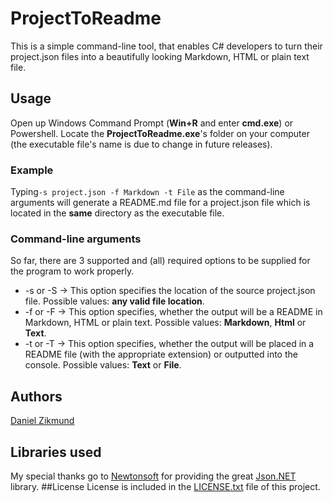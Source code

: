 # ProjectToReadme

This is a simple command-line tool, that enables C# developers to turn their project.json files into a beautifully looking Markdown, HTML or plain text file.

## Usage
Open up Windows Command Prompt (**Win+R** and enter **cmd.exe**) or Powershell. Locate the **ProjectToReadme.exe**'s folder on your computer (the executable file's name is due to change in future releases).
### Example
Typing`-s project.json -f Markdown -t File` as the command-line arguments will generate a README.md file for a project.json file which is located in the **same** directory as the executable file.
### Command-line arguments
So far, there are 3 supported and (all) required options to be supplied for the program to work properly.
* -s or -S -> This option specifies the location of the source project.json file. Possible values: **any valid file location**.
* -f or -F -> This option specifies, whether the output will be a README in Markdown, HTML or plain text. Possible values: **Markdown**, **Html** or **Text**.
* -t or -T -> This option specifies, whether the output will be placed in a README file (with the appropriate extension) or outputted into the console. Possible values: **Text** or **File**.

## Authors
[Daniel Zikmund](http://zikmund.me/)
## Libraries used
My special thanks go to [Newtonsoft](http://www.newtonsoft.com/json) for providing the great [Json.NET](https://www.nuget.org/packages/Newtonsoft.Json/9.0.1) library.
##License
License is included in the [LICENSE.txt](https://github.com/DZetko/ProjectToReadme/blob/master/LICENSE.txt) file of this project.
